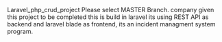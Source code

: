 Laravel_php_crud_project
Please select MASTER Branch. company given this project to be completed this is build in laravel its using REST API as backend and laravel blade as frontend, its an incident managment system program. 
